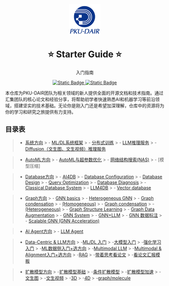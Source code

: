 <p align="center">
    <img width="100px" src="assets/group_logo.png" align="center" alt="PKU-DAIR" />
    <h1 align="center">⭐ Starter Guide ⭐</h1>
    <p align="center">入门指南</p>
    <p align="center">
        <a href="https://github.com/PKU-DAIR">
            <img alt="Static Badge" src="https://img.shields.io/badge/%C2%A9-PKU--DAIR-%230e529d?labelColor=%23003985">
        </a>
        <a href="https://github.com/PKU-DAIR">
            <img alt="Static Badge" src="https://img.shields.io/badge/PKU--DAIR-black?logo=github">
        </a>
    </p>
</p>

本仓库为PKU-DAIR团队为相关领域的新人提供全面的开源文档和技术指南。通过汇集团队的核心论文和经验分享，将帮助初学者快速熟悉AI和机器学习等前沿领域，搭建坚实的技术基础。无论你是刚入门还是希望加深理解，仓库中的资源将为你的学习和研究之旅提供有力支持。

## 目录表

> - [系统方向]()
    > - [ML/DL系统框架]()
    > - [分布式训练]()
    > - [LLM推理服务]()
    > - [Diffusion（文生图、文生视频）推理服务]()

> - [AutoML方向]()
    > - [AutoML与超参数优化]()
    > - [网络结构搜索(NAS)]()
    > - [模型压缩]

> - [Database方向]()
    > - [AI4DB]()
    > - [Database Configuration]()
    > - [Database Design]()
    > - [Query Optimization]()
    > - [Database Diagnosis]()
    > - [Classical Database System]()
    > - [LLM4DB]()
    > - [Vector database]()

> - [Graph方向]()
    > - [GNN basics]()
    > - [Heterogeneous GNN]()
    > - [Graph condensation]()
    > - [(Homogeneous)]()
    > - [Graph condensation]()
    > - [(Heterogeneous)]()
    > - [Graph Structure Learning]()
    > - [Graph Data Augmentation]()
    > - [GNN System]()
    > - [GNN+LLM]()
    > - [GNN 数据标注]()
    > - [Scalable GNN (GNN Acceleration)]()

> - [AI Agent方向]()
    > - [LLM Agent]()

> - [Data-Centric & LLM方向]()
    > -[ML/DL 入门]()
    > -[大模型入门]()
    > -[强化学习入门]()
    > -[ML数据侧入门+选方向]()
    > -[Multimodal LLM]()
    > -[Multimodal & Alignment入门+选方向]()
    > -[RAG]()
    > -[带着思考看论文]()
    > -[看论文汇报模板]()

> - [扩散模型方向]()
    > -[扩散模型基础]()
    > -[条件扩散模型]()
    > -[扩散模型加速]()
    > -[文生图]()
    > -[文生视频]()
    > -[3D]()
    > -[4D]()
    > -[graph/molecule]()
